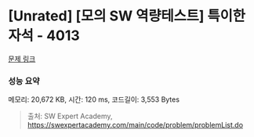 # [Unrated] [모의 SW 역량테스트] 특이한 자석 - 4013 

[문제 링크](https://swexpertacademy.com/main/code/problem/problemDetail.do?contestProbId=AWIeV9sKkcoDFAVH) 

### 성능 요약

메모리: 20,672 KB, 시간: 120 ms, 코드길이: 3,553 Bytes



> 출처: SW Expert Academy, https://swexpertacademy.com/main/code/problem/problemList.do